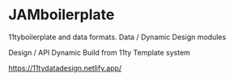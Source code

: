 # JAMboilerplate
11tyboilerplate and data formats. Data / Dynamic Design modules

Design / API Dynamic Build from 11ty Template system

https://11tydatadesign.netlify.app/


